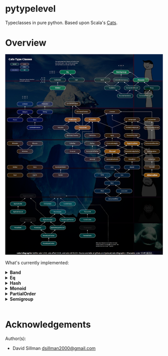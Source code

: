 # pytypelevel

Typeclasses in pure python. Based upon Scala's [Cats](https://typelevel.org/cats/).

# Overview

![Cats Map Iceberg](docs/cats-map-iceberg.png)

What's currently implemented:

<details>

<summary><b>Band</b></summary>

src: [pytypelevel.kernel.band](pytypelevel/kernel/band.py)

Docs forthcoming.

</details>

<details>

<summary><b>Eq</b></summary>

src: [pytypelevel.kernel.eq](pytypelevel/kernel/eq.py)

Docs forthcoming.

</details>

<details>

<summary><b>Hash</b></summary>

src: [pytypelevel.kernel.hash](pytypelevel/kernel/hash.py)

Docs forthcoming.

</details>

<details>

<summary><b>Monoid</b></summary>

src: [pytypelevel.kernel.monoid](pytypelevel/kernel/monoid.py)

Docs forthcoming.

</details>

<details>

<summary><b>PartialOrder</b></summary>

src: [pytypelevel.kernel.partial_order](pytypelevel/kernel/partial_order.py)

Docs forthcoming.

</details>

<details>

<summary><b>Semigroup</b></summary>

src: [pytypelevel.kernel.semigroup](pytypelevel/kernel/semigroup.py)

Docs forthcoming.

</details>

<br />

# Acknowledgements

Author(s):

- David Sillman <dsillman2000@gmail.com>